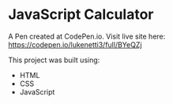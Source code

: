 # JavaScript Calculator
 A Pen created at CodePen.io. Visit live site here: https://codepen.io/lukenetti3/full/BYeQZj

 This project was built using:
<ul>
 <li>HTML</li>
 <li>CSS</li>
 <li>JavaScript</li>
</ul>
